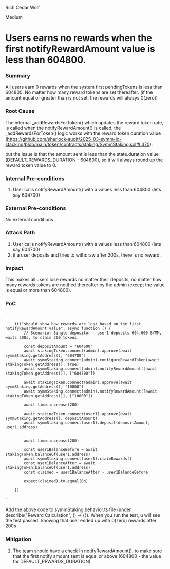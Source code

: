 Rich Cedar Wolf

Medium

# Users earns no rewards when the first notifyRewardAmount value is less than 604800.

### Summary

All users earn 0 rewards when the system first pendingTokens is less than 604800. No matter how many reward tokens are set thereafter. (if the amount equal or greater than is not set, the rewards will always 0(zero)) 

### Root Cause

The internal _addRewardsForToken() which updates the reward token rate, is called when the notifyRewardAmount() is called, the _addRewardsForToken() logic works with the reward token duration value (https://github.com/sherlock-audit/2025-03-symm-io-stacking/blob/main/token/contracts/staking/SymmStaking.sol#L370). 

but the issue is that the amount sent is less than the state.duration value (DEFAULT_REWARDS_DURATION - 604800), so it will always round up the reward token value to 0. 

### Internal Pre-conditions

1. User calls notifyRewardAmount() with a values less than 604800 (lets say 604700)

### External Pre-conditions

No external conditions

### Attack Path

1. User calls notifyRewardAmount() with a values less than 604800 (lets say 604700)
2. if a user deposits and tries to withdraw after 200s, there is no reward.

### Impact

This makes all users lose rewards no matter their deposits, no matter how many rewards tokens are notified thereafter by the admin (except the value is equal or more than 604800).

### PoC

   `
       
        it("should show how rewards are lost based on the first notifyRewardAmount value", async function () {
			// Scenario: Single depositor — user1 deposits 604,600 SYMM, waits 200s, to claim 200 tokens.

			const depositAmount = "604600"
			await stakingToken.connect(admin).approve(await symmStaking.getAddress(), "604700")
			await symmStaking.connect(admin).configureRewardToken(await stakingToken.getAddress(), true)
			await symmStaking.connect(admin).notifyRewardAmount([await stakingToken.getAddress()], ["604700"])

			await stakingToken.connect(admin).approve(await symmStaking.getAddress(), "10000")
			await symmStaking.connect(admin).notifyRewardAmount([await stakingToken.getAddress()], ["10000"])

			await time.increase(200)

			await stakingToken.connect(user1).approve(await symmStaking.getAddress(), depositAmount)
			await symmStaking.connect(user1).deposit(depositAmount, user1.address)


			await time.increase(200)

			const user1BalanceBefore = await stakingToken.balanceOf(user1.address)
			await symmStaking.connect(user1).claimRewards()
			const user1BalanceAfter = await stakingToken.balanceOf(user1.address)
			const claimed = user1BalanceAfter - user1BalanceBefore

			expect(claimed).to.equal(0n)

		})

`

Add the above code to symmStaking.behavior.ts file (under describe("Reward Calculation", () => {}). When you run the test, u will see the test passed. Showing that user ended up with 0(zero) rewards after 200s

### Mitigation

1. The team should have a check in notifyRewardAmount(), to make sure that the first notify amount sent is equal or above (604800 - the value for DEFAULT_REWARDS_DURATION)
